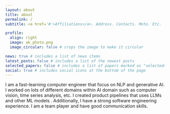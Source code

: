 ```yaml
---
layout: about
title: about
permalink: /
subtitle: <a href='#'>Affiliations</a>. Address. Contacts. Moto. Etc.

profile:
  align: right
  image: ak_photo.png
  image_circular: false # crops the image to make it circular

news: true # includes a list of news items
latest_posts: false # includes a list of the newest posts
selected_papers: false # includes a list of papers marked as "selected={true}"
social: true # includes social icons at the bottom of the page
---
```


I am a fast-learning computer engineer that focus on NLP and generative AI. I worked on lots of different domains within AI domain such as computer vision, time series analysis, etc. I created product pipelines that uses LLMs and other ML models . Additionally, I have a strong software engineering experience. I am a team player and have good communication skills.